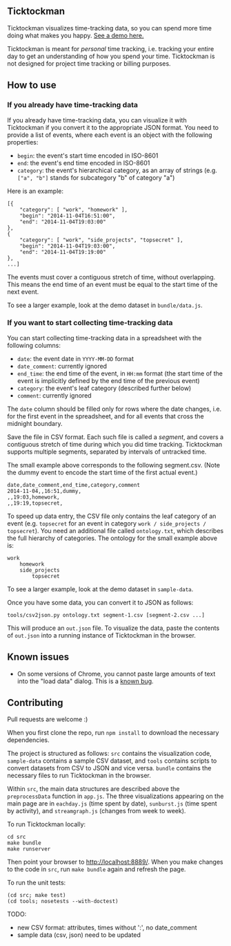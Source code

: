 ## Ticktockman

Ticktockman visualizes time-tracking data, so you can spend more time doing
what makes you happy. [See a demo here.](https://cberzan.github.io/ticktockman/)

Ticktockman is meant for _personal_ time tracking, i.e. tracking your entire
day to get an understanding of how you spend your time. Ticktockman is not
designed for project time tracking or billing purposes.


## How to use

### If you already have time-tracking data

If you already have time-tracking data, you can visualize it with Ticktockman
if you convert it to the appropriate JSON format. You need to provide a list of
events, where each event is an object with the following properties:

- `begin`: the event's start time encoded in ISO-8601
- `end`: the event's end time encoded in ISO-8601
- `category`: the event's hierarchical category, as an array of strings (e.g.
  `["a", "b"]` stands for subcategory "b" of category "a")

Here is an example:

    [{
        "category": [ "work", "homework" ],
        "begin": "2014-11-04T16:51:00",
        "end": "2014-11-04T19:03:00"
    },
    {
        "category": [ "work", "side_projects", "topsecret" ],
        "begin": "2014-11-04T19:03:00",
        "end": "2014-11-04T19:19:00"
    },
    ...]

The events must cover a contiguous stretch of time, without overlapping. This
means the end time of an event must be equal to the start time of the next
event.

To see a larger example, look at the demo dataset in `bundle/data.js`.


### If you want to start collecting time-tracking data

You can start collecting time-tracking data in a spreadsheet with the following
columns:

- `date`: the event date in `YYYY-MM-DD` format
- `date_comment`: currently ignored
- `end_time`: the end time of the event, in `HH:mm` format (the start time of
  the event is implicitly defined by the end time of the previous event)
- `category`: the event's leaf category (described further below)
- `comment`: currently ignored

The `date` column should be filled only for rows where the date changes, i.e.
for the first event in the spreadsheet, and for all events that cross the
midnight boundary.

Save the file in CSV format. Each such file is called a _segment_, and covers a
contiguous stretch of time during which you did time tracking. Ticktockman
supports multiple segments, separated by intervals of untracked time.

The small example above corresponds to the following segment.csv. (Note the
dummy event to encode the start time of the first actual event.)

    date,date_comment,end_time,category,comment
    2014-11-04,,16:51,dummy,
    ,,19:03,homework,
    ,,19:19,topsecret,

To speed up data entry, the CSV file only contains the leaf category of an
event (e.g. `topsecret` for an event in category `work / side_projects /
topsecret`). You need an additional file called `ontology.txt`, which describes
the full hierarchy of categories. The ontology for the small example above is:

    work
        homework
        side_projects
            topsecret

To see a larger example, look at the demo dataset in `sample-data`.

Once you have some data, you can convert it to JSON as follows:

```
tools/csv2json.py ontology.txt segment-1.csv [segment-2.csv ...]
```

This will produce an `out.json` file. To visualize the data, paste the contents
of `out.json` into a running instance of Ticktockman in the browser.


## Known issues

* On some versions of Chrome, you cannot paste large amounts of text into the
  "load data" dialog. This is a [known
  bug](http://code.google.com/p/chromium/issues/detail?id=367549).


## Contributing

Pull requests are welcome :)

When you first clone the repo, run `npm install` to download the necessary
dependencies.

The project is structured as follows: `src` contains the visualization code,
`sample-data` contains a sample CSV dataset, and `tools` contains scripts to
convert datasets from CSV to JSON and vice versa. `bundle` contains the
necessary files to run Ticktockman in the browser.

Within `src`, the main data structures are described above the `preprocessData`
function in `app.js`. The three visualizations appearing on the main page are
in `eachday.js` (time spent by date), `sunburst.js` (time spent by activity),
and `streamgraph.js` (changes from week to week).

To run Ticktockman locally:

```
cd src
make bundle
make runserver
```

Then point your browser to [http://localhost:8889/](http://localhost:8889/).
When you make changes to the code in `src`, run `make bundle` again and refresh
the page.

To run the unit tests:

```
(cd src; make test)
(cd tools; nosetests --with-doctest)
```

TODO:
- new CSV format: attributes, times without ':', no date_comment
- sample data (csv, json) need to be updated
